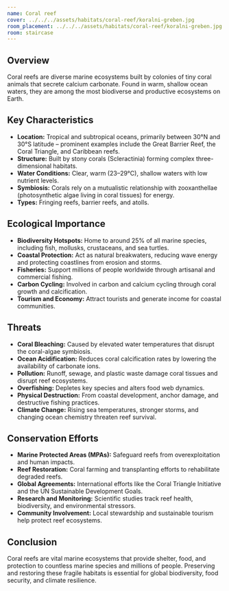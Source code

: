 ```yaml
---
name: Coral reef
cover: ../../../assets/habitats/coral-reef/koralni-greben.jpg
room_placement: ../../../assets/habitats/coral-reef/koralni-greben.jpg
room: staircase
---
```

## Overview
Coral reefs are diverse marine ecosystems built by colonies of tiny coral animals that secrete calcium carbonate. Found in warm, shallow ocean waters, they are among the most biodiverse and productive ecosystems on Earth.

## Key Characteristics
- **Location:** Tropical and subtropical oceans, primarily between 30°N and 30°S latitude – prominent examples include the Great Barrier Reef, the Coral Triangle, and Caribbean reefs.
- **Structure:** Built by stony corals (Scleractinia) forming complex three-dimensional habitats.
- **Water Conditions:** Clear, warm (23–29°C), shallow waters with low nutrient levels.
- **Symbiosis:** Corals rely on a mutualistic relationship with zooxanthellae (photosynthetic algae living in coral tissues) for energy.
- **Types:** Fringing reefs, barrier reefs, and atolls.

## Ecological Importance
- **Biodiversity Hotspots:** Home to around 25% of all marine species, including fish, mollusks, crustaceans, and sea turtles.
- **Coastal Protection:** Act as natural breakwaters, reducing wave energy and protecting coastlines from erosion and storms.
- **Fisheries:** Support millions of people worldwide through artisanal and commercial fishing.
- **Carbon Cycling:** Involved in carbon and calcium cycling through coral growth and calcification.
- **Tourism and Economy:** Attract tourists and generate income for coastal communities.

## Threats
- **Coral Bleaching:** Caused by elevated water temperatures that disrupt the coral-algae symbiosis.
- **Ocean Acidification:** Reduces coral calcification rates by lowering the availability of carbonate ions.
- **Pollution:** Runoff, sewage, and plastic waste damage coral tissues and disrupt reef ecosystems.
- **Overfishing:** Depletes key species and alters food web dynamics.
- **Physical Destruction:** From coastal development, anchor damage, and destructive fishing practices.
- **Climate Change:** Rising sea temperatures, stronger storms, and changing ocean chemistry threaten reef survival.

## Conservation Efforts
- **Marine Protected Areas (MPAs):** Safeguard reefs from overexploitation and human impacts.
- **Reef Restoration:** Coral farming and transplanting efforts to rehabilitate degraded reefs.
- **Global Agreements:** International efforts like the Coral Triangle Initiative and the UN Sustainable Development Goals.
- **Research and Monitoring:** Scientific studies track reef health, biodiversity, and environmental stressors.
- **Community Involvement:** Local stewardship and sustainable tourism help protect reef ecosystems.

## Conclusion
Coral reefs are vital marine ecosystems that provide shelter, food, and protection to countless marine species and millions of people. Preserving and restoring these fragile habitats is essential for global biodiversity, food security, and climate resilience.
